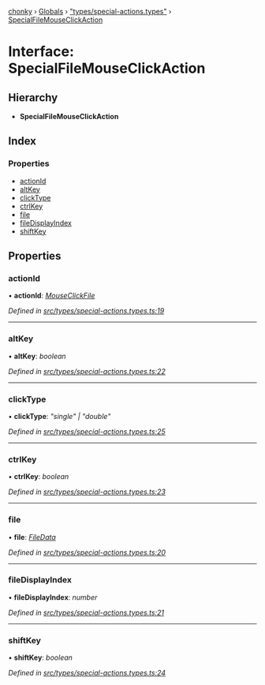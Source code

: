 [chonky](../README.md) › [Globals](../globals.md) › ["types/special-actions.types"](../modules/_types_special_actions_types_.md) › [SpecialFileMouseClickAction](_types_special_actions_types_.specialfilemouseclickaction.md)

# Interface: SpecialFileMouseClickAction

## Hierarchy

* **SpecialFileMouseClickAction**

## Index

### Properties

* [actionId](_types_special_actions_types_.specialfilemouseclickaction.md#actionid)
* [altKey](_types_special_actions_types_.specialfilemouseclickaction.md#altkey)
* [clickType](_types_special_actions_types_.specialfilemouseclickaction.md#clicktype)
* [ctrlKey](_types_special_actions_types_.specialfilemouseclickaction.md#ctrlkey)
* [file](_types_special_actions_types_.specialfilemouseclickaction.md#file)
* [fileDisplayIndex](_types_special_actions_types_.specialfilemouseclickaction.md#filedisplayindex)
* [shiftKey](_types_special_actions_types_.specialfilemouseclickaction.md#shiftkey)

## Properties

###  actionId

• **actionId**: *[MouseClickFile](../enums/_types_special_actions_types_.specialaction.md#mouseclickfile)*

*Defined in [src/types/special-actions.types.ts:19](https://github.com/TimboKZ/Chonky/blob/2de2c80/src/types/special-actions.types.ts#L19)*

___

###  altKey

• **altKey**: *boolean*

*Defined in [src/types/special-actions.types.ts:22](https://github.com/TimboKZ/Chonky/blob/2de2c80/src/types/special-actions.types.ts#L22)*

___

###  clickType

• **clickType**: *"single" | "double"*

*Defined in [src/types/special-actions.types.ts:25](https://github.com/TimboKZ/Chonky/blob/2de2c80/src/types/special-actions.types.ts#L25)*

___

###  ctrlKey

• **ctrlKey**: *boolean*

*Defined in [src/types/special-actions.types.ts:23](https://github.com/TimboKZ/Chonky/blob/2de2c80/src/types/special-actions.types.ts#L23)*

___

###  file

• **file**: *[FileData](_types_files_types_.filedata.md)*

*Defined in [src/types/special-actions.types.ts:20](https://github.com/TimboKZ/Chonky/blob/2de2c80/src/types/special-actions.types.ts#L20)*

___

###  fileDisplayIndex

• **fileDisplayIndex**: *number*

*Defined in [src/types/special-actions.types.ts:21](https://github.com/TimboKZ/Chonky/blob/2de2c80/src/types/special-actions.types.ts#L21)*

___

###  shiftKey

• **shiftKey**: *boolean*

*Defined in [src/types/special-actions.types.ts:24](https://github.com/TimboKZ/Chonky/blob/2de2c80/src/types/special-actions.types.ts#L24)*
